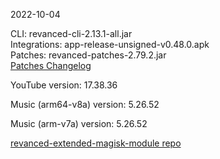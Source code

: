 2022-10-04
  
CLI: revanced-cli-2.13.1-all.jar  
Integrations: app-release-unsigned-v0.48.0.apk  
Patches: revanced-patches-2.79.2.jar  
[Patches Changelog](https://github.com/inotia00/revanced-patches/releases/tag/v2.79.2)  

YouTube version: 17.38.36  

Music (arm64-v8a) version: 5.26.52  

Music (arm-v7a) version: 5.26.52  

[revanced-extended-magisk-module repo](https://github.com/MatadorProBr/revanced-extended-magisk-module)
